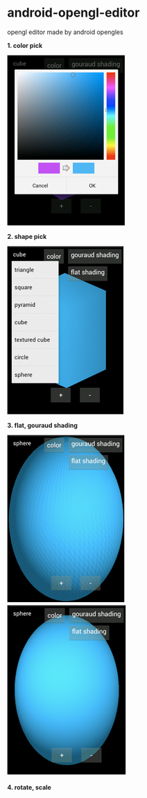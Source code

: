 # android-opengl-editor
opengl editor made by android opengles


<strong> 1. color pick</strong>

<img src="https://raw.githubusercontent.com/GwakInyoung/android-opengl-editor/master/picture/colorPick.bmp">

<strong>2. shape pick</strong>

<img src="https://raw.githubusercontent.com/GwakInyoung/android-opengl-editor/master/picture/shapePick.bmp">

<strong>3. flat, gouraud shading</strong>

<img src="https://raw.githubusercontent.com/GwakInyoung/android-opengl-editor/master/picture/flatShading.bmp">

<img src="https://raw.githubusercontent.com/GwakInyoung/android-opengl-editor/master/picture/gouraudShading.bmp">


<strong> 4. rotate, scale

